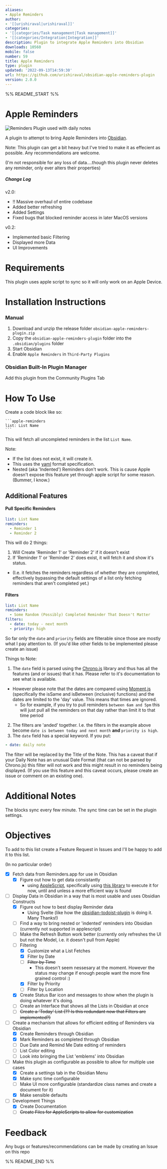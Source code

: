```yaml
---
aliases:
- Apple Reminders
author:
- '[[urishiraval|urishiraval]]'
categories:
- '[[categories/Task management|Task management]]'
- '[[categories/Integration|Integration]]'
description: Plugin to integrate Apple Reminders into Obsidian
downloads: 10560
mobile: false
number: 59
title: Apple Reminders
type: plugin
updated: '2022-09-13T14:59:30'
url: https://github.com/urishiraval/obsidian-apple-reminders-plugin
version: 2.0.0
---
```


%% README_START %%

# Apple Reminders

![Reminders Plugin used with daily notes](https://raw.githubusercontent.com/urishiraval/obsidian-apple-reminders-plugin/HEAD//docs/RemindersPlugin.gif)

A plugin to attempt to bring Apple Reminders into [Obsidian](https://obsidian.md). 

Note: This plugin can get a bit heavy but I've tried to make it as effecient as possible. Any recommendations are welcome.

(I'm not responsible for any loss of data....though this plugin never deletes any reminder, only ever alters their properties)

##### Change Log

v2.0:
- !! Massive overhaul of entire codebase
- Added better refreshing
- Added Settings
- Fixed bugs that blocked reminder access in later MacOS versions

v0.2:
- Implemented basic Filtering
- Displayed more Data
- UI Improvements

# Requirements

This plugin uses apple script to sync so it will only work on an Apple Device.

# Installation Instructions

### Manual

1. Download and unzip the release folder `obsidian-apple-reminders-plugin.zip`
2. Copy the `obsidian-apple-reminders-plugin` folder into the `.obsidian/plugins` folder
3. Start Obsidian
4. Enable `Apple Reminders` in `Third-Party Plugins`

### Obsidian Built-In Plugin Manager

Add this plugin from the Community Plugins Tab
# How To Use

Create a code block like so:

````
```apple-reminders
list: List Name
```
````

This will fetch all uncompleted reminders in the list `List Name`.

Note:
  - If the list does not exist, it will create it.
  - This uses the [yaml](https://yaml.org) format specification.
  - Nested (aka 'Indented') Reminders don't work. This is cause Apple doesn't expose this feature yet through apple script for some reason. (Bummer, I know.)
  
## Additional Features

#### Pull Specific Reminders

```yaml
list: List Name
reminders:
  - Reminder 1
  - Reminder 2
```

This will do 2 things:
 1. Will Create 'Reminder 1' or 'Reminder 2' if it doesn't exist
 2. If 'Reminder 1' or 'Reminder 2' does exist, it will fetch it and show it's status. 
  - (I.e. it fetches the reminders regardless of whether they are completed, effectively bypassing the default settings of a list only fetching reminders that aren't completed yet.)

#### Filters

```yaml
list: List Name
reminders:
  - Some Random (Possibly) Completed Reminder That Doesn't Matter
filters:
  - date: today - next month
  - priority: high
```

So far only the ```date``` and ```priority``` fields are filterable since those are mostly what I pay attention to. (If you'd like other fields to be implemented please create an issue)

Things to Note:
1. The ```date``` field is parsed using the [Chrono.js](https://github.com/wanasit/chrono) library and thus has all the features (and or issues) that it has. Please refer to it's documentation to see what is available.
  - However please note that the dates are compared using [Moment.js](https://momentjs.com/docs/#/query/is-same/) (specifically the isSame and isBetween (inclusive) functions) and the dates are limited to the 'day' value. This means that times are ignored.
    - So for example, if you try to pull reminders ```between 6am and 5pm``` this will just pull all the reminders on that day rather than limit it to that time period
2. The filters are 'anded' together. I.e. the filters in the example above become `date is between today and next month` **and** `priority is high`.
3. The ```date``` field has a special keyword. If you put:

```yaml
- date: daily note
```
The filter will be replaced by the Title of the Note. This has a caveat that if your Daily Note has an unusual Date Format (that can not be parsed by Chrono.js) this filter will not work and this might result in no reminders being displayed. (If you use this feature and this caveat occurs, please create an issue or comment on an existing one).

# Additional Notes

The blocks sync every few minute. The sync time can be set in the plugin settings.

# Objectives

To add to this list create a Feature Request in Issues and I'll be happy to add it to this list.

(In no particular order)

- [x] Fetch data from Reminders.app for use in Obsidian
  - [x] Figure out how to get data consistantly 
    - using [AppleScript](https://developer.apple.com/library/archive/documentation/AppleScript/Conceptual/AppleScriptLangGuide/introduction/ASLR_intro.html), specifically using [this library](https://www.npmjs.com/package/node-osascript) to execute it for now, until and unless a more efficient way is found
    
- [ ] Display Data in Obsidian in a way that is most usable and uses Obsidian Constructs
  - [x] Figure out how to best display Reminder data
    - Using Svelte (like how the [obsidian-todoist-plugin](https://github.com/jamiebrynes7/obsidian-todoist-plugin) is doing it. Many Thanks!)
  - [ ] Find a way to bring nested or 'indented' reminders into Obsidian (currently not supported in applescript)
  - [ ] Make the Refresh Button work better (currently only refreshes the UI but not the Model, i.e. it doesn't pull from Apple)
  - [ ] Filtering
    - [x] Customize what a List Fetches
    - [x] Filter by Date
    - [ ] ~~Filter by Time~~
      - This doesn't seem nessesary at the moment. However the status may change if enough people want the more fine grained control :)
    - [x] Filter by Priority
    - [ ] Filter by Location
  - [x] Create Status Bar icon and messages to show when the plugin is doing whatever it's doing.
  - [ ] Create an Interface that shows all the Lists in Obsidian at once
  - [ ] ~~Create a 'Today' List (?? Is this redundant now that Filters are implemented?)~~
  
- [ ] Create a mechanism that allows for efficient editing of Reminders via Obsidian
  - [x] Create Reminders through Obsidian
  - [x] Mark Reminders as completed through Obsidian
  - [ ] Due Date and Remind Me Date editing of reminders
  - [ ] List Color editing
  - [ ] Look into bringing the List 'emblems' into Obsidian
  
- [ ] Make this plugin as configurable as possible to allow for multiple use cases
  - [x] Create a settings tab in the Obsidian Menu
  - [x] Make sync time configurable
  - [ ] Make UI more configurable (standardize class names and create a document for it)
  - [x] Make sensible defaults
    
- [ ] Development Things
  - [x] Create Documentation
  - [ ] ~~Create Files for AppleScripts to allow for customization~~

# Feedback

Any bugs or features/recommendations can be made by creating an Issue on this repo




%% README_END %%